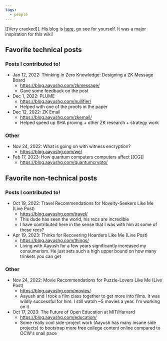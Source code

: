```yaml
---
tags:
  - people
---
```

[[Very cracked]]. His blog is [here](https://blog.aayushg.com/), go see for yourself. It was a major inspiration for this wiki!

## Favorite technical posts

### Posts I contributed to!
- Jan 12, 2022: Thinking in Zero Knowledge: Designing a ZK Message Board
	- https://blog.aayushg.com/zkmessage/
	- Gave some feedback on the post
- Dec 1, 2022: PLUME
	- https://blog.aayushg.com/nullifier/
	- Helped with one of the proofs in the paper
- Dec 12, 2022: ZK Email
	- https://blog.aayushg.com/zkemail/
	- Helped speed up SHA proving + other ZK research + strategy work

### Other
- Nov 24, 2022: What is going on with witness encryption?
	- https://blog.aayushg.com/we/
- Feb 17, 2023: How quantum computers computers affect [[CG]]
	- https://blog.aayushg.com/quantumcrypto/

## Favorite non-technical posts

### Posts I contributed to!
-  Oct 19, 2022: Travel Recommendations for Novelty-Seekers Like Me (Live Post)
	- https://blog.aayushg.com/travel/
	- This dude has seen the world, his recs are incredible
	- I have contributed here in the sense that I was with him at some of these recs?
- Apr 19, 2023: Thinks for Recovering Hoarders Like Me (Live Post)
	- https://blog.aayushg.com/things/
	- Living with Aayush for a few years significantly increased my consumerism. He just sets such a high upper bound on how many trinkets you can get

### Other
- Nov 24, 2022: Movie Recommendations for Puzzle-Lovers Like Me (Live Post)
	- https://blog.aayushg.com/movies/
	- Aayush and I took a film class together to get more into films. It was wildly successful for him. I still watch ~5 movies a year. I'm working on it
- Oct 17, 2023: The Future of Open Education at MIT/Harvard
	- https://blog.aayushg.com/education/
	- Some really cool side-project work (Aayush has many insane side projects) to bootstrap more free college content online compared to OCW's snail pace